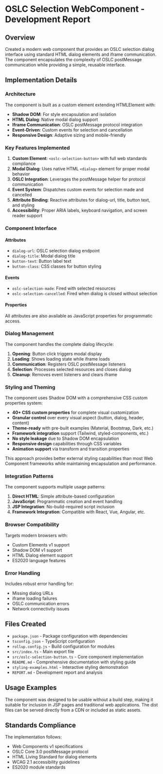 # OSLC Selection WebComponent - Development Report

## Overview

Created a modern web component that provides an OSLC selection dialog interface using standard HTML dialog elements and iframe communication. The component encapsulates the complexity of OSLC postMessage communication while providing a simple, reusable interface.

## Implementation Details

### Architecture

The component is built as a custom element extending HTMLElement with:

- **Shadow DOM**: For style encapsulation and isolation
- **HTML Dialog**: Native modal dialog support
- **Iframe Communication**: OSLC postMessage protocol integration
- **Event-Driven**: Custom events for selection and cancellation
- **Responsive Design**: Adaptive sizing and mobile-friendly

### Key Features Implemented

1. **Custom Element**: `<oslc-selection-button>` with full web standards compliance
2. **Modal Dialog**: Uses native HTML `<dialog>` element for proper modal behavior
3. **OSLC Integration**: Leverages the postMessage helper for protocol communication
4. **Event System**: Dispatches custom events for selection made and cancelled
5. **Attribute Binding**: Reactive attributes for dialog-url, title, button text, and styling
6. **Accessibility**: Proper ARIA labels, keyboard navigation, and screen reader support

### Component Interface

#### Attributes
- `dialog-url`: OSLC selection dialog endpoint
- `dialog-title`: Modal dialog title
- `button-text`: Button label text  
- `button-class`: CSS classes for button styling

#### Events
- `oslc-selection-made`: Fired with selected resources
- `oslc-selection-cancelled`: Fired when dialog is closed without selection

#### Properties
All attributes are also available as JavaScript properties for programmatic access.

### Dialog Management

The component handles the complete dialog lifecycle:

1. **Opening**: Button click triggers modal display
2. **Loading**: Shows loading state while iframe loads
3. **Communication**: Registers OSLC postMessage listeners
4. **Selection**: Processes selected resources and closes dialog
5. **Cleanup**: Removes event listeners and clears iframe

### Styling and Theming

The component uses Shadow DOM with a comprehensive CSS custom properties system:

- **40+ CSS custom properties** for complete visual customization
- **Granular control** over every visual aspect (button, dialog, header, content)
- **Theme-ready** with pre-built examples (Material, Bootstrap, Dark, etc.)
- **Framework integration** support (Tailwind, styled-components, etc.)
- **No style leakage** due to Shadow DOM encapsulation
- **Responsive design** capabilities through CSS variables
- **Animation support** via transform and transition properties

This approach provides better external styling capabilities than most Web Component frameworks while maintaining encapsulation and performance.

### Integration Patterns

The component supports multiple usage patterns:

1. **Direct HTML**: Simple attribute-based configuration
2. **JavaScript**: Programmatic creation and event handling
3. **JSP Integration**: No-build-required script inclusion
4. **Framework Integration**: Compatible with React, Vue, Angular, etc.

### Browser Compatibility

Targets modern browsers with:
- Custom Elements v1 support
- Shadow DOM v1 support
- HTML Dialog element support
- ES2020 language features

### Error Handling

Includes robust error handling for:
- Missing dialog URLs
- iframe loading failures
- OSLC communication errors
- Network connectivity issues

## Files Created

- `package.json` - Package configuration with dependencies
- `tsconfig.json` - TypeScript configuration 
- `rollup.config.js` - Build configuration for modules
- `src/index.ts` - Main export file
- `src/oslc-selection-button.ts` - Core component implementation
- `README.md` - Comprehensive documentation with styling guide
- `styling-examples.html` - Interactive styling demonstration
- `REPORT.md` - Development report and analysis

## Usage Examples

The component was designed to be usable without a build step, making it suitable for inclusion in JSP pages and traditional web applications. The dist files can be served directly from a CDN or included as static assets.

## Standards Compliance

The implementation follows:
- Web Components v1 specifications
- OSLC Core 3.0 postMessage protocol
- HTML Living Standard for dialog elements
- WCAG 2.1 accessibility guidelines
- ES2020 module standards

